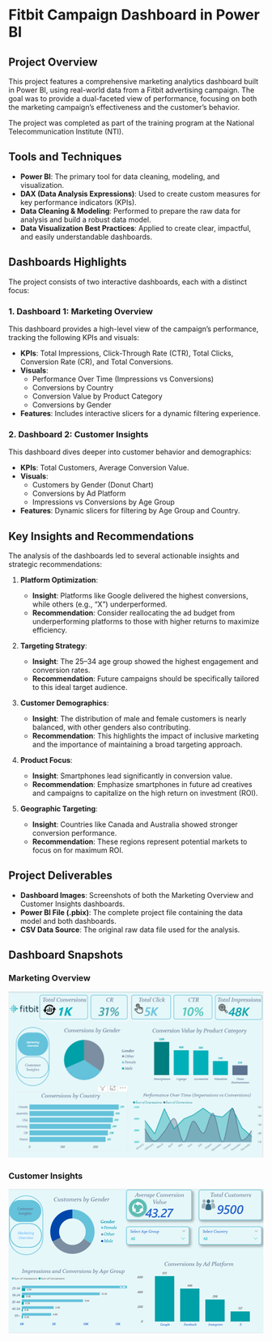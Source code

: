 # Fitbit Campaign Dashboard in Power BI

## Project Overview

This project features a comprehensive marketing analytics dashboard built in Power BI, using real-world data from a Fitbit advertising campaign. The goal was to provide a dual-faceted view of performance, focusing on both the marketing campaign’s effectiveness and the customer’s behavior.

The project was completed as part of the training program at the National Telecommunication Institute (NTI).

## Tools and Techniques

- **Power BI**: The primary tool for data cleaning, modeling, and visualization.
- **DAX (Data Analysis Expressions)**: Used to create custom measures for key performance indicators (KPIs).
- **Data Cleaning & Modeling**: Performed to prepare the raw data for analysis and build a robust data model.
- **Data Visualization Best Practices**: Applied to create clear, impactful, and easily understandable dashboards.

## Dashboards Highlights

The project consists of two interactive dashboards, each with a distinct focus:

### 1. Dashboard 1: Marketing Overview

This dashboard provides a high-level view of the campaign’s performance, tracking the following KPIs and visuals:

- **KPIs**: Total Impressions, Click-Through Rate (CTR), Total Clicks, Conversion Rate (CR), and Total Conversions.
- **Visuals**:
    - Performance Over Time (Impressions vs Conversions)
    - Conversions by Country
    - Conversion Value by Product Category
    - Conversions by Gender
- **Features**: Includes interactive slicers for a dynamic filtering experience.

### 2. Dashboard 2: Customer Insights

This dashboard dives deeper into customer behavior and demographics:

- **KPIs**: Total Customers, Average Conversion Value.
- **Visuals**:
    - Customers by Gender (Donut Chart)
    - Conversions by Ad Platform
    - Impressions vs Conversions by Age Group
- **Features**: Dynamic slicers for filtering by Age Group and Country.

## Key Insights and Recommendations

The analysis of the dashboards led to several actionable insights and strategic recommendations:

1.  **Platform Optimization**:
    - **Insight**: Platforms like Google delivered the highest conversions, while others (e.g., “X”) underperformed.
    - **Recommendation**: Consider reallocating the ad budget from underperforming platforms to those with higher returns to maximize efficiency.

2.  **Targeting Strategy**:
    - **Insight**: The 25–34 age group showed the highest engagement and conversion rates.
    - **Recommendation**: Future campaigns should be specifically tailored to this ideal target audience.

3.  **Customer Demographics**:
    - **Insight**: The distribution of male and female customers is nearly balanced, with other genders also contributing.
    - **Recommendation**: This highlights the impact of inclusive marketing and the importance of maintaining a broad targeting approach.

4.  **Product Focus**:
    - **Insight**: Smartphones lead significantly in conversion value.
    - **Recommendation**: Emphasize smartphones in future ad creatives and campaigns to capitalize on the high return on investment (ROI).

5.  **Geographic Targeting**:
    - **Insight**: Countries like Canada and Australia showed stronger conversion performance.
    - **Recommendation**: These regions represent potential markets to focus on for maximum ROI.

## Project Deliverables

- **Dashboard Images**: Screenshots of both the Marketing Overview and Customer Insights dashboards.
- **Power BI File (.pbix)**: The complete project file containing the data model and both dashboards.
- **CSV Data Source**: The original raw data file used for the analysis.

## Dashboard Snapshots

### Marketing Overview
![Marketing Overview Dashboard](https://github.com/Esraa-MOhamed7/Fitbit-Camping-PowerBI-Dashboard/blob/main/fitbit_dashboard1.png)

### Customer Insights
![Customer Insights Dashboard](https://github.com/Esraa-MOhamed7/Fitbit-Camping-PowerBI-Dashboard/blob/main/fitbit_dashboard2.png)



